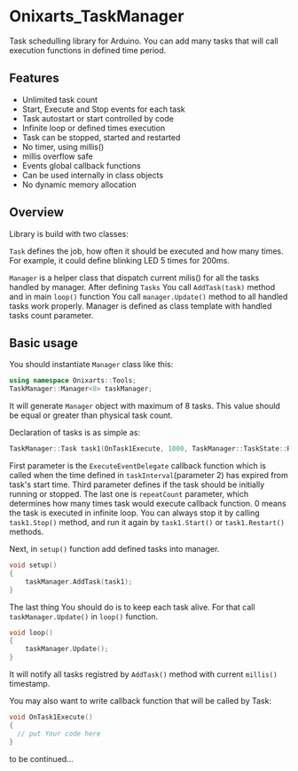 # Onixarts_TaskManager
Task schedulling library for Arduino. You can add many tasks that will call execution functions in defined time period.

## Features
- Unlimited task count
- Start, Execute and Stop events for each task
- Task autostart or start controlled by code
- Infinite loop or defined times execution
- Task can be stopped, started and restarted
- No timer, using millis()
- millis overflow safe
- Events global callback functions
- Can be used internally in class objects
- No dynamic memory allocation

## Overview
Library is build with two classes:

`Task` defines the job, how often it should be executed and how many times. For example, it could define blinking LED 5 times for 200ms.

`Manager` is a helper class that dispatch current milis() for all the tasks handled by manager. After defining `Tasks` You call `AddTask(task)` method and in main `loop()` function You call `manager.Update()` method to all handled tasks work properly. Manager is defined as class template with handled tasks count parameter. 


## Basic usage
You should instantiate `Manager` class like this:

```C++
using namespace Onixarts::Tools;
TaskManager::Manager<8> taskManager;
```

It will generate `Manager` object with maximum of 8 tasks. This value should be equal or greater than physical task count.

Declaration of tasks is as simple as:

```C++ 
TaskManager::Task task1(OnTask1Execute, 1000, TaskManager::TaskState::Running, 0);
```
First parameter is the `ExecuteEventDelegate` callback function which is called when the time defined in `taskInterval`(parameter 2) has expired from task's start time. Third parameter defines if the task should be initially running or stopped. The last one is `repeatCount` parameter, which determines how many times task would execute callback function. 0 means the task is executed in infinite loop. You can always stop it by calling `task1.Stop()` method, and run it again by `task1.Start()` or `task1.Restart()` methods. 

Next, in `setup()` function add defined tasks into manager.

```C++
void setup()
{
    taskManager.AddTask(task1);
}
```

The last thing You should do is to keep each task alive. For that call `taskManager.Update()` in `loop()` function.

```C++
void loop()
{
    taskManager.Update();
}
```

It will notify all tasks registred by `AddTask()` method with current `millis()` timestamp.

You may also want to write callback function that will be called by Task:

```C++
void OnTask1Execute()
{
  // put Your code here
}
```

to be continued...
